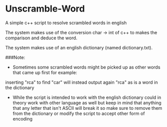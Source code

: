 # Unscramble-Word
A simple c++ script to resolve scrambled words in english

The system makes use of the conversion char -> int of c++ to makes the comparison and deduce the word.

The system makes use of an english dictionary (named dictionary.txt).

###Note:
* Sometimes some scrambled words might be picked up as other words that came up first for example:

inserting "rca" to find "car" will instead output again "rca" as is a word in the dictionary

* While the script is intended to work with the english dictionary could in theory work with other language as well but keep in mind that anything that any letter that isn't ASCII will break it so make sure to remove them from the dictionary or modify the script to accept other form of encoding

